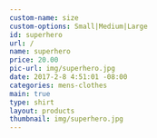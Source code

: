 ```yaml
---
custom-name: size
custom-options: Small|Medium|Large
id: superhero
url: /
name: superhero
price: 20.00
pic-url: img/superhero.jpg
date: 2017-2-8 4:51:01 -08:00
categories: mens-clothes
main: true
type: shirt
layout: products
thumbnail: img/superhero.jpg
---
```

